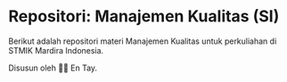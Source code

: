 # Repositori: Manajemen Kualitas (SI)

Berikut adalah repositori materi Manajemen Kualitas untuk perkuliahan di STMIK Mardira Indonesia.

Disusun oleh 👨‍🏫 En Tay.
